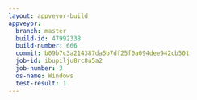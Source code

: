 ```yaml
---
layout: appveyor-build
appveyor:
  branch: master
  build-id: 47992338
  build-number: 666
  commit: b09b7c3a214387da5b7df25f0a094dee942cb501
  job-id: ibupilju8rc8u5a2
  job-number: 3
  os-name: Windows
  test-result: 1
---
```

